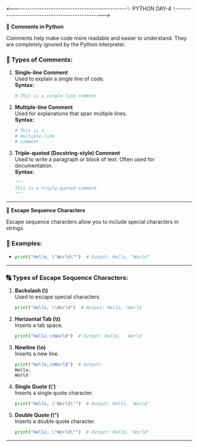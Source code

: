 <------------------------------------------------✨ PYTHON DAY-4 ✨----------------------------------------------->

📌 **Comments in Python**

Comments help make code more readable and easier to understand. They are completely ignored by the Python interpreter.

### 📝 Types of Comments:

1. **Single-line Comment**  
   Used to explain a single line of code.  
   **Syntax:**  
   ```python
   # This is a single-line comment
   ```

2. **Multiple-line Comment**  
   Used for explanations that span multiple lines.  
   **Syntax:**  
   ```python
   # This is a
   # multiple-line
   # comment.
   ```

3. **Triple-quoted (Docstring-style) Comment**  
   Used to write a paragraph or block of text. Often used for documentation.  
   **Syntax:**  
   ```python
   """
   This is a triple-quoted comment.
   """
   ```

---

📌 **Escape Sequence Characters**

Escape sequence characters allow you to include special characters in strings.

### 🔡 Examples:

- ```python
  print("Hello, \"World\"")  # Output: Hello, "World"
  ```

---

### 🔠 Types of Escape Sequence Characters:

1. **Backslash (\\)**  
   Used to escape special characters.  
   ```python
   print("Hello, \\World")  # Output: Hello, \World
   ```

2. **Horizontal Tab (\\t)**  
   Inserts a tab space.  
   ```python
   print("Hello,\tWorld")  # Output: Hello,   World
   ```

3. **Newline (\\n)**  
   Inserts a new line.  
   ```python
   print("Hello,\nWorld")  # Output:  
   Hello,  
   World
   ```

4. **Single Quote (\\')**  
   Inserts a single quote character.  
   ```python
   print("Hello, \'World\'")  # Output: Hello, 'World'
   ```

5. **Double Quote (\\")**  
   Inserts a double quote character.  
   ```python
   print("Hello, \"World\"")  # Output: Hello, "World"
   ```

---

